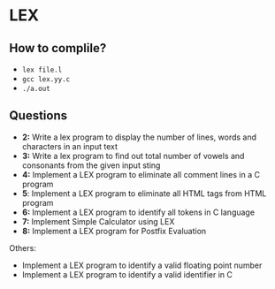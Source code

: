 # LEX

## How to complile?

- `lex file.l`
- `gcc lex.yy.c`
- `./a.out`

## Questions

- **2:** Write a lex program to display the number of lines, words and characters in an input text
- **3:** Write a lex program to find out total number of vowels and consonants from the given input sting
- **4:** Implement a LEX program to eliminate all comment lines in a C program
- **5**:  Implement a LEX program to eliminate all HTML tags  from HTML  program
- **6:** Implement a LEX program to identify all tokens in C language
- **7:** Implement Simple Calculator using LEX
- **8:** Implement a LEX program for Postfix Evaluation

Others:

- Implement a LEX program to identify a valid floating point number
- Implement a LEX program to identify a valid identifier in C
